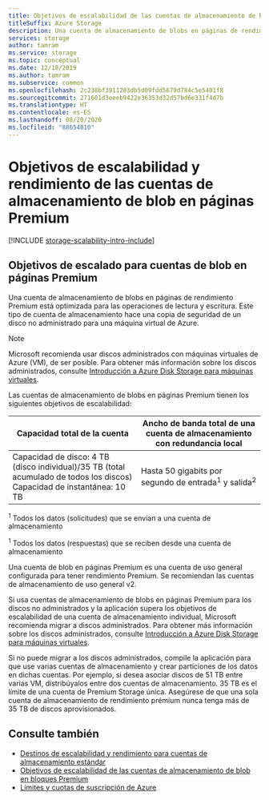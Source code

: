 ```yaml
---
title: Objetivos de escalabilidad de las cuentas de almacenamiento de blob en páginas Premium
titleSuffix: Azure Storage
description: Una cuenta de almacenamiento de blobs en páginas de rendimiento prémium está optimizada para las operaciones de lectura y escritura. Este tipo de cuenta de almacenamiento hace una copia de seguridad de un disco no administrado para una máquina virtual de Azure.
services: storage
author: tamram
ms.service: storage
ms.topic: conceptual
ms.date: 12/18/2019
ms.author: tamram
ms.subservice: common
ms.openlocfilehash: 2c238bf3911283db5d09fdd5679d784c5e5401f8
ms.sourcegitcommit: 271601d3eeeb9422e36353d32d57bd6e331f4d7b
ms.translationtype: HT
ms.contentlocale: es-ES
ms.lasthandoff: 08/20/2020
ms.locfileid: "88654810"
---
```

# <a name="scalability-and-performance-targets-for-premium-page-blob-storage-accounts"></a>Objetivos de escalabilidad y rendimiento de las cuentas de almacenamiento de blob en páginas Premium

[!INCLUDE [storage-scalability-intro-include](../../../includes/storage-scalability-intro-include.md)]

## <a name="scale-targets-for-premium-page-blob-accounts"></a>Objetivos de escalado para cuentas de blob en páginas Premium

Una cuenta de almacenamiento de blobs en páginas de rendimiento Premium está optimizada para las operaciones de lectura y escritura. Este tipo de cuenta de almacenamiento hace una copia de seguridad de un disco no administrado para una máquina virtual de Azure.

> [!NOTE]
> Microsoft recomienda usar discos administrados con máquinas virtuales de Azure (VM), de ser posible. Para obtener más información sobre los discos administrados, consulte [Introducción a Azure Disk Storage para máquinas virtuales](../../virtual-machines/managed-disks-overview.md).

Las cuentas de almacenamiento de blobs en páginas Premium tienen los siguientes objetivos de escalabilidad:

| Capacidad total de la cuenta                            | Ancho de banda total de una cuenta de almacenamiento con redundancia local                     |
| ------------------------------------------------- | --------------------------------------------------------------------------- |
| Capacidad de disco: 4 TB (disco individual)/35 TB (total acumulado de todos los discos) <br>Capacidad de instantánea: 10 TB | Hasta 50 gigabits por segundo de entrada<sup>1</sup> y salida<sup>2</sup> |

<sup>1</sup> Todos los datos (solicitudes) que se envían a una cuenta de almacenamiento

<sup>1</sup> Todos los datos (respuestas) que se reciben desde una cuenta de almacenamiento

Una cuenta de blob en páginas Premium es una cuenta de uso general configurada para tener rendimiento Premium. Se recomiendan las cuentas de almacenamiento de uso general v2.

Si usa cuentas de almacenamiento de blobs en páginas Premium para los discos no administrados y la aplicación supera los objetivos de escalabilidad de una cuenta de almacenamiento individual, Microsoft recomienda migrar a discos administrados. Para obtener más información sobre los discos administrados, consulte [Introducción a Azure Disk Storage para máquinas virtuales](../../virtual-machines/managed-disks-overview.md).

Si no puede migrar a los discos administrados, compile la aplicación para que use varias cuentas de almacenamiento y crear particiones de los datos en dichas cuentas. Por ejemplo, si desea asociar discos de 51 TB entre varias VM, distribúyalos entre dos cuentas de almacenamiento. 35 TB es el límite de una cuenta de Premium Storage única. Asegúrese de que una sola cuenta de almacenamiento de rendimiento prémium nunca tenga más de 35 TB de discos aprovisionados.

## <a name="see-also"></a>Consulte también

- [Destinos de escalabilidad y rendimiento para cuentas de almacenamiento estándar](../common/scalability-targets-standard-account.md)
- [Objetivos de escalabilidad de las cuentas de almacenamiento de blob en bloques Premium](../blobs/scalability-targets-premium-block-blobs.md)
- [Límites y cuotas de suscripción de Azure](../../azure-resource-manager/management/azure-subscription-service-limits.md)
